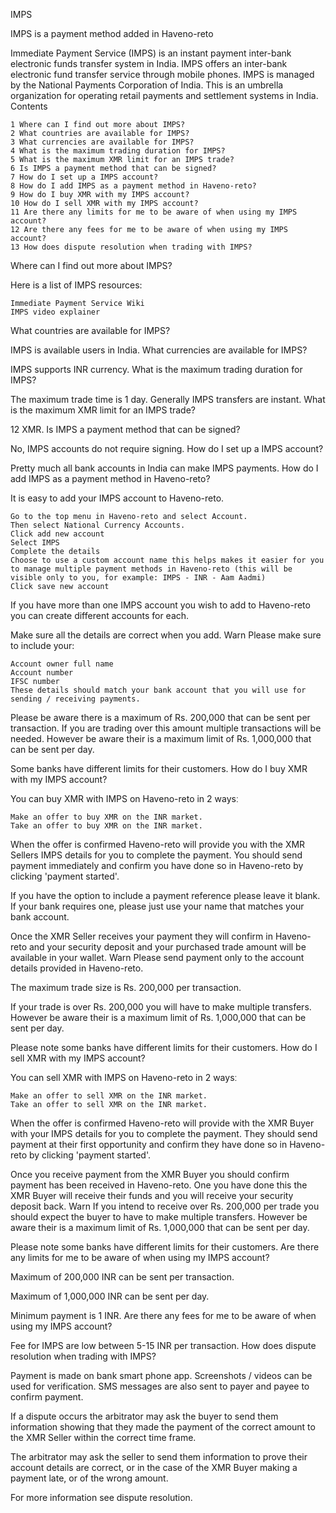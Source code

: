 IMPS
 

IMPS is a payment method added in Haveno-reto  

Immediate Payment Service (IMPS) is an instant payment inter-bank electronic funds transfer system in India. IMPS offers an inter-bank electronic fund transfer service through mobile phones. IMPS is managed by the National Payments Corporation of India. This is an umbrella organization for operating retail payments and settlement systems in India.
Contents

    1 Where can I find out more about IMPS?
    2 What countries are available for IMPS?
    3 What currencies are available for IMPS?
    4 What is the maximum trading duration for IMPS?
    5 What is the maximum XMR limit for an IMPS trade?
    6 Is IMPS a payment method that can be signed?
    7 How do I set up a IMPS account?
    8 How do I add IMPS as a payment method in Haveno-reto?
    9 How do I buy XMR with my IMPS account?
    10 How do I sell XMR with my IMPS account?
    11 Are there any limits for me to be aware of when using my IMPS account?
    12 Are there any fees for me to be aware of when using my IMPS account?
    13 How does dispute resolution when trading with IMPS?

Where can I find out more about IMPS?

Here is a list of IMPS resources:

    Immediate Payment Service Wiki
    IMPS video explainer

What countries are available for IMPS?

IMPS is available users in India.
What currencies are available for IMPS?

IMPS supports INR currency.
What is the maximum trading duration for IMPS?

The maximum trade time is 1 day. Generally IMPS transfers are instant.
What is the maximum XMR limit for an IMPS trade?

12 XMR.
Is IMPS a payment method that can be signed?

No, IMPS accounts do not require signing.
How do I set up a IMPS account?

Pretty much all bank accounts in India can make IMPS payments.
How do I add IMPS as a payment method in Haveno-reto?

It is easy to add your IMPS account to Haveno-reto.

    Go to the top menu in Haveno-reto and select Account.
    Then select National Currency Accounts.
    Click add new account
    Select IMPS
    Complete the details
    Choose to use a custom account name this helps makes it easier for you to manage multiple payment methods in Haveno-reto (this will be visible only to you, for example: IMPS - INR - Aam Aadmi)
    Click save new account

If you have more than one IMPS account you wish to add to Haveno-reto you can create different accounts for each.

Make sure all the details are correct when you add.
Warn
	Please make sure to include your:

    Account owner full name
    Account number
    IFSC number
    These details should match your bank account that you will use for sending / receiving payments.

Please be aware there is a maximum of Rs. 200,000 that can be sent per transaction. If you are trading over this amount multiple transactions will be needed. However be aware their is a maximum limit of Rs. 1,000,000 that can be sent per day.

Some banks have different limits for their customers.
How do I buy XMR with my IMPS account?

You can buy XMR with IMPS on Haveno-reto in 2 waysː

    Make an offer to buy XMR on the INR market.
    Take an offer to buy XMR on the INR market.

When the offer is confirmed Haveno-reto will provide you with the XMR Sellers IMPS details for you to complete the payment. You should send payment immediately and confirm you have done so in Haveno-reto by clicking 'payment started'.

If you have the option to include a payment reference please leave it blank. If your bank requires one, please just use your name that matches your bank account.

Once the XMR Seller receives your payment they will confirm in Haveno-reto and your security deposit and your purchased trade amount will be available in your wallet.
Warn
	Please send payment only to the account details provided in Haveno-reto.

The maximum trade size is Rs. 200,000 per transaction.

If your trade is over Rs. 200,000 you will have to make multiple transfers. However be aware their is a maximum limit of Rs. 1,000,000 that can be sent per day.

Please note some banks have different limits for their customers.
How do I sell XMR with my IMPS account?

You can sell XMR with IMPS on Haveno-reto in 2 waysː

    Make an offer to sell XMR on the INR market.
    Take an offer to sell XMR on the INR market.

When the offer is confirmed Haveno-reto will provide with the XMR Buyer with your IMPS details for you to complete the payment. They should send payment at their first opportunity and confirm they have done so in Haveno-reto by clicking 'payment started'.

Once you receive payment from the XMR Buyer you should confirm payment has been received in Haveno-reto. One you have done this the XMR Buyer will receive their funds and you will receive your security deposit back.
Warn
	If you intend to receive over Rs. 200,000 per trade you should expect the buyer to have to make multiple transfers. However be aware their is a maximum limit of Rs. 1,000,000 that can be sent per day.

Please note some banks have different limits for their customers.
Are there any limits for me to be aware of when using my IMPS account?

Maximum of 200,000 INR can be sent per transaction.

Maximum of 1,000,000 INR can be sent per day.

Minimum payment is 1 INR.
Are there any fees for me to be aware of when using my IMPS account?

Fee for IMPS are low between 5-15 INR per transaction.
How does dispute resolution when trading with IMPS?

Payment is made on bank smart phone app. Screenshots / videos can be used for verification. SMS messages are also sent to payer and payee to confirm payment.

If a dispute occurs the arbitrator may ask the buyer to send them information showing that they made the payment of the correct amount to the XMR Seller within the correct time frame.

The arbitrator may ask the seller to send them information to prove their account details are correct, or in the case of the XMR Buyer making a payment late, or of the wrong amount.

For more information see dispute resolution. 
